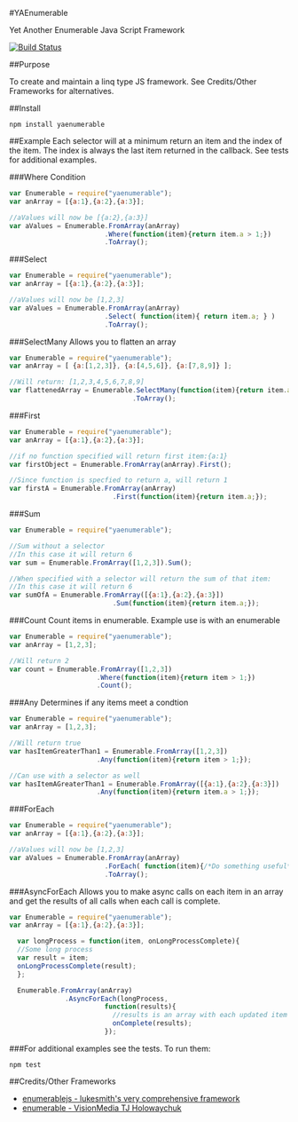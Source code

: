 #YAEnumerable

  Yet Another Enumerable Java Script Framework

[![Build Status](https://travis-ci.org/tjchaplin/YAEnumerable.png)](https://travis-ci.org/tjchaplin/YAEnumerable)

##Purpose

  To create and maintain a linq type JS framework.  See Credits/Other Frameworks for alternatives.

##Install

  ```
  npm install yaenumerable
  ```

##Example
Each selector will at a minimum return an item and the index of the item.
The index is always the last item returned in the callback.  See tests for additional examples.


###Where Condition
  ```javascript
  var Enumerable = require("yaenumerable");
  var anArray = [{a:1},{a:2},{a:3}];
  
  //aValues will now be [{a:2},{a:3}]
  var aValues = Enumerable.FromArray(anArray)
                          .Where(function(item){return item.a > 1;})
                          .ToArray();
  ```

###Select
  ```javascript
  var Enumerable = require("yaenumerable");
  var anArray = [{a:1},{a:2},{a:3}];
  
  //aValues will now be [1,2,3]
  var aValues = Enumerable.FromArray(anArray)
                          .Select( function(item){ return item.a; } )
                          .ToArray();
  ```

###SelectMany
  Allows you to flatten an array
  
  ```javascript
  var Enumerable = require("yaenumerable");
  var anArray = [ {a:[1,2,3]}, {a:[4,5,6]}, {a:[7,8,9]} ];
  
  //Will return: [1,2,3,4,5,6,7,8,9]
  var flattenedArray = Enumerable.SelectMany(function(item){return item.a})
                                 .ToArray();
  ```

###First
  ```javascript
  var Enumerable = require("yaenumerable");
  var anArray = [{a:1},{a:2},{a:3}];
  
  //if no function specified will return first item:{a:1}
  var firstObject = Enumerable.FromArray(anArray).First();
  
  //Since function is specfied to return a, will return 1
  var firstA = Enumerable.FromArray(anArray)
                            .First(function(item){return item.a;});
  ```

###Sum
  ```javascript
  var Enumerable = require("yaenumerable");

  //Sum without a selector
  //In this case it will return 6
  var sum = Enumerable.FromArray([1,2,3]).Sum();

  //When specified with a selector will return the sum of that item:
  //In this case it will return 6
  var sumOfA = Enumerable.FromArray([{a:1},{a:2},{a:3}])
                            .Sum(function(item){return item.a;});
  ```

###Count
  Count items in enumerable.  Example use is with an enumerable
  
  ```javascript
  var Enumerable = require("yaenumerable");
  var anArray = [1,2,3];
  
  //Will return 2
  var count = Enumerable.FromArray([1,2,3])
                        .Where(function(item){return item > 1;})
                        .Count();
  ```

###Any
  Determines if any items meet a condtion
  
  ```javascript
  var Enumerable = require("yaenumerable");
  var anArray = [1,2,3];
  
  //Will return true
  var hasItemGreaterThan1 = Enumerable.FromArray([1,2,3])
                        .Any(function(item){return item > 1;});
  
  //Can use with a selector as well
  var hasItemAGreaterThan1 = Enumerable.FromArray([{a:1},{a:2},{a:3}])
                        .Any(function(item){return item.a > 1;});
  
  ```

###ForEach
  ```javascript
  var Enumerable = require("yaenumerable");
  var anArray = [{a:1},{a:2},{a:3}];
  
  //aValues will now be [1,2,3]
  var aValues = Enumerable.FromArray(anArray)
                          .ForEach( function(item){/*Do something useful*/})
                          .ToArray();
  ```

###AsyncForEach
  Allows you to make async calls on each item in an array and get the results of all calls when each call is complete.
  
  ```javascript
  var Enumerable = require("yaenumerable");
  var anArray = [{a:1},{a:2},{a:3}];

	var longProcess = function(item, onLongProcessComplete){
    //Some long process
    var result = item;
    onLongProcessComplete(result);
	};

	Enumerable.FromArray(anArray)
      			.AsyncForEach(longProcess,
                          function(results){ 
                            //results is an array with each updated item
                            onComplete(results);
                          });
  ```
  

###For additional examples see the tests.  To run them:
  ```
  npm test
  ```
  
##Credits/Other Frameworks
  
  * [enumerablejs - lukesmith's very comprehensive framework](https://github.com/lukesmith/enumerablejs.git)
  * [enumerable - VisionMedia TJ Holowaychuk](https://github.com/component/enumerable.git)
